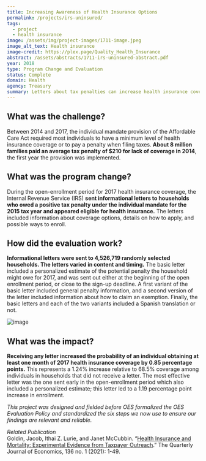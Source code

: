 ```yaml
---
title: Increasing Awareness of Health Insurance Options
permalink: /projects/irs-uninsured/
tags: 
  - project  
  - health insurance
image: /assets/img/project-images/1711-image.jpeg
image_alt_text: Health insurance
image-credit: https://plex.page/Quality_Health_Insurance
abstract: /assets/abstracts/1711-irs-uninsured-abstract.pdf
year: 2018
type: Program Change and Evaluation
status: Complete
domain: Health
agency: Treasury
summary: Letters about tax penalties can increase health insurance coverage
---
```

## What was the challenge?

Between 2014 and 2017, the individual mandate provision of the Affordable Care Act required most individuals to have a minimum level of health insurance coverage or to pay a penalty when filing taxes. **About 8 million families paid an average tax penalty of $210 for lack of coverage in 2014**, the first year the provision was implemented. 

## What was the program change?

During the open-enrollment period for 2017 health insurance coverage, the Internal Revenue Service (IRS) **sent informational letters to households who owed a positive tax penalty under the individual mandate for the 2015 tax year and appeared eligible for health insurance.** The letters included information about coverage options, details on how to apply, and possible ways to enroll. 

## How did the evaluation work?

**Informational letters were sent to 4,526,719 randomly selected households. The letters varied in content and timing.** The basic letter included a personalized estimate of the potential penalty the household might owe for 2017, and was sent out either at the beginning of the open enrollment period, or close to the sign-up deadline. A first variant of the basic letter included general penalty information, and a second version of the letter included information about how to claim an exemption. Finally, the basic letters and each of the two variants included a Spanish translation or not.

![image]({{site.baseurl}}/assets/img/project-images/1711-graph.png)

## What was the impact?

**Receiving any letter increased the probability of an individual obtaining at least one month of 2017 health insurance coverage by 0.85 percentage points.** This represents a 1.24% increase relative to 68.5% coverage among individuals in households that did not receive a letter. The most effective letter was the one sent early in the open-enrollment period which also included a personalized estimate; this letter led to a 1.19 percentage point increase in enrollment.

*This project was designed and fielded before OES formalized the OES Evaluation Policy and standardized the six steps we now use to ensure our findings are relevant and reliable.*

*Related Publication*<br>
Goldin, Jacob, Ithai Z. Lurie, and Janet McCubbin. “<a href="https://academic.oup.com/qje/article/136/1/1/5911132">Health Insurance and Mortality: Experimental Evidence from Taxpayer Outreach</a>.” The Quarterly Journal of Economics, 136 no. 1 (2021): 1-49. 

